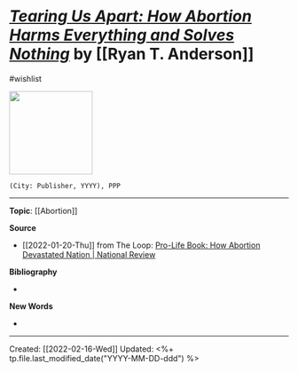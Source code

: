 
# [*Tearing Us Apart: How Abortion Harms Everything and Solves Nothing*]() by [[Ryan T. Anderson]]
#wishlist

<img src="" width=150>

`(City: Publisher, YYYY), PPP`


--- 
**Topic**: [[Abortion]]

**Source**
- [[2022-01-20-Thu]] from The Loop: [Pro-Life Book: How Abortion Devastated Nation | National Review](https://www.nationalreview.com/2022/01/tearing-us-apart-how-abortion-harms-everything-and-solves-nothing/)


**Bibliography**

- 

**New Words**

- 

---
Created: [[2022-02-16-Wed]]
Updated: <%+ tp.file.last_modified_date("YYYY-MM-DD-ddd") %>
